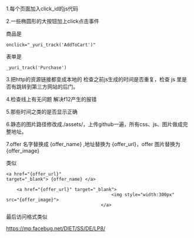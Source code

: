 1.每个页面加入click_id的js代码 

<script>
        !function(y,u,r,i){y._yuri_track||((n=y._yuri_track=function(){n.callMethod?n.callMethod.apply(n,arguments):n.queue.push(arguments)}).queue=n.queue||[],y._yuri_track._fp||(y._yuri_track._fp=1,t=u.createElement(r),s=u.getElementsByTagName(r)[0],t.async=1,t.src=i,s.parentNode.insertBefore(t,s)))}(window,document,"script","https://cdn.jsdelivr.net/gh/adzon/assets/pixel.js?_rid={click_id}");
    </script>

2.一些椭圆形的大按钮加上click点击事件 

商品是

```
onclick="_yuri_track('AddToCart')"
```

表单是

```
_yuri_track('Purchase')
```

 3.把http的资源链接都变成本地的  检查之前js生成的时间是否重复，检查 js 里是否有跳转到第三方网站的后门。

4.检查线上有无问题   解决f12产生的报错

5.那些时间之类的是否显示正确  

6.静态的图片路径修改成./assets/，上传github一遍，所有css、js、图片做成完整地址。

7.offer 名字替换成 {offer_name} ,地址替换为 {offer_url}，offer 图片替换为 {offer_image}

类似

```
<a href="{offer_url}"
target="_blank"> {offer_name} </a>
```

```
	<a href="{offer_url}" target="_blank">
										<img style="width:300px"  src="{offer_image}">
									</a>
```





最后访问格式类似

https://mp.facebug.net/DIET/SS/DE/LP8/